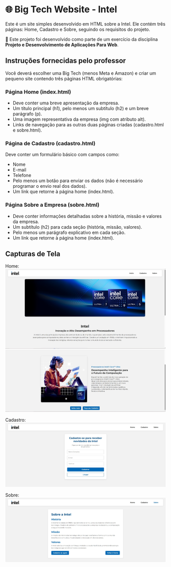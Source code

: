 # 🌐 Big Tech Website - Intel

Este é um site simples desenvolvido em HTML sobre a Intel. Ele contém três páginas: Home, Cadastro e Sobre, seguindo os requisitos do projeto.

📌 Este projeto foi desenvolvido como parte de um exercício da disciplina **Projeto e Desenvolvimento de Aplicações Para Web**.

## Instruções fornecidas pelo professor

Você deverá escolher uma Big Tech (menos Meta e Amazon) e criar um pequeno site contendo três páginas HTML obrigatórias:

### Página Home (index.html)
-  Deve conter uma breve apresentação da empresa.
-  Um título principal (h1), pelo menos um subtítulo (h2) e um breve parágrafo (p).
-  Uma imagem representativa da empresa (img com atributo alt).
-  Links de navegação para as outras duas páginas criadas (cadastro.html e sobre.html).

### Página de Cadastro (cadastro.html)
Deve conter um formulário básico com campos como:
  -  Nome
  -  E-mail
  -  Telefone
-  Pelo menos um botão para enviar os dados (não é necessário programar o envio real dos dados).
-  Um link que retorne à página home (index.html).

###  Página Sobre a Empresa (sobre.html)
-  Deve conter informações detalhadas sobre a história, missão e valores da empresa.
-  Um subtítulo (h2) para cada seção (história, missão, valores).
-  Pelo menos um parágrafo explicativo em cada seção.
-  Um link que retorne à página home (index.html).

## Capturas de Tela
Home:
![Captura de tela - Index](assets/img/screenshots/intel-screenshot-1.jpg)
![Captura de tela - Index](assets/img/screenshots/intel-screenshot-2.jpg)

Cadastro:
![Captura de tela - Cadastro](assets/img/screenshots/intel-screenshot-3.jpg)

Sobre:
![Captura de tela - Sobre](assets/img/screenshots/intel-screenshot-4.jpg)

